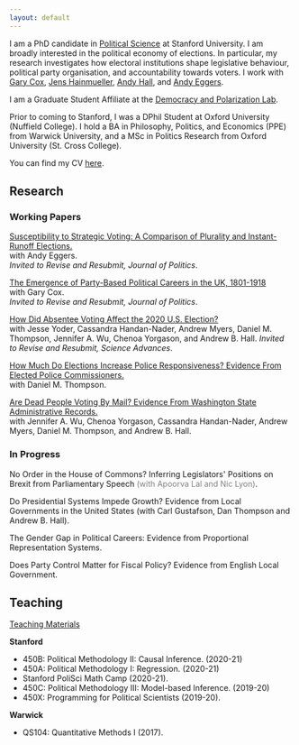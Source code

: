```yaml
---
layout: default
---
```


I am a PhD candidate in [Political Science](https://politicalscience.stanford.edu/academics/graduate-program) at Stanford University. I am broadly interested in the political economy of elections. In particular, my research investigates how electoral institutions shape legislative behaviour, political party organisation, and accountability towards voters. I work with [Gary Cox](https://gwcox.sites.stanford.edu/), [Jens Hainmueller](https://web.stanford.edu/~jhain/), [Andy Hall](andrewbenjaminhall.com), and [Andy Eggers](http://andy.egge.rs).

I am a Graduate Student Affiliate at the [Democracy and Polarization Lab](https://stanforddpl.org/).

Prior to coming to Stanford, I was a DPhil Student at Oxford University (Nuffield College). I hold a BA in Philosophy, Politics, and Economics (PPE) from Warwick University, and a MSc in Politics Research from Oxford University (St. Cross College).

You can find my CV [here](./files/CV.pdf).

## Research

### Working Papers

[Susceptibility to Strategic Voting: A Comparison of Plurality and Instant-Runoff Elections.](https://www.dropbox.com/s/2komhumusf8yfr2/strategic_voting_in_AV_v29.pdf?dl=0) <br/>
with Andy Eggers. <br />
*Invited to Revise and Resubmit, Journal of Politics*. 

[The Emergence of Party-Based Political Careers in the UK, 1801-1918](https://tobiasnowacki.github.io/files/careers.pdf)  <br />
with Gary Cox. <br />
*Invited to Revise and Resubmit, Journal of Politics*.

[How Did Absentee Voting Affect the 2020 U.S. Election?](https://siepr.stanford.edu/sites/default/files/publications/21-011.pdf) <br/>
with Jesse Yoder, Cassandra Handan-Nader, Andrew Myers, Daniel M. Thompson, Jennifer A. Wu, Chenoa Yorgason, and Andrew B. Hall. 
*Invited to Revise and Resubmit, Science Advances*. 

[How Much Do Elections Increase Police Responsiveness? Evidence From Elected Police Commissioners.](https://dthompson.scholar.ss.ucla.edu/wp-content/uploads/sites/19/2021/02/Nowacki_Thompson_Commissioners.pdf) <br/>
with Daniel M. Thompson. <br />

[Are Dead People Voting By Mail? Evidence From Washington State Administrative Records.](http://stanford.edu/~yoderj/Wu_et_al_Dead_Voting.pdf) <br/>
with Jennifer A. Wu, Chenoa Yorgason, Cassandra Handan-Nader, Andrew Myers, Daniel M. Thompson, and Andrew B. Hall. 


### In Progress

No Order in the House of Commons? Inferring Legislators' Positions on Brexit from Parliamentary Speech <span style="color:grey">(with Apoorva Lal and Nic Lyon)</span>.

Do Presidential Systems Impede Growth? Evidence from Local Governments in the United States (with Carl Gustafson, Dan Thompson and Andrew B. Hall).

The Gender Gap in Political Careers: Evidence from Proportional Representation Systems.

Does Party Control Matter for Fiscal Policy? Evidence from English Local Government.


## Teaching

[Teaching Materials](another-page.md)

**Stanford**
* 450B: Political Methodology II: Causal Inference. (2020-21)
* 450A: Political Methodology I: Regression. (2020-21)
* Stanford PoliSci Math Camp (2020-21).
* 450C: Political Methodology III: Model-based Inference. (2019-20)
* 450X: Programming for Political Scientists (2019-20).

**Warwick**
* QS104: Quantitative Methods I (2017).
